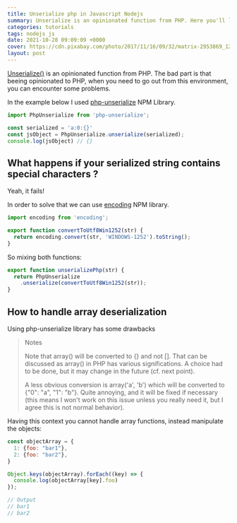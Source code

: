 ```yaml
---
title: Unserialize php in Javascript Nodejs
summary: Unserialize is an opinionated function from PHP. Here you'll learn how to handle this in Nodejs, even if you use a serialized string with special characters.
categories: tutorials
tags: nodejs js
date: 2021-10-28 09:09:09 +0000
cover: https://cdn.pixabay.com/photo/2017/11/16/09/32/matrix-2953869_1280.jpg
layout: post
---
```


[Unserialize()](https://www.php.net/manual/en/function.unserialize.php) is an opinionated function from PHP. The bad part is that beeing opinionated to PHP, when you need to go out from this environment, you can encounter some problems.

In the example below I used [php-unserialize](https://www.npmjs.com/package/php-unserialize) NPM Library. 

```js
import PhpUnserialize from 'php-unserialize';

const serialized = 'a:0:{}'
const jsObject = PhpUnserialize.unserialize(serialized);
console.log(jsObject) // {}
```

## What happens if your serialized string contains special characters ? 

Yeah, it fails!

In order to solve that we can use [encoding](https://www.npmjs.com/package/encoding) NPM library.

```js
import encoding from 'encoding';

export function convertToUtf8Win1252(str) {
  return encoding.convert(str, 'WINDOWS-1252').toString();
}
```

So mixing both functions:

```js
export function unserializePhp(str) {
  return PhpUnserialize
    .unserialize(convertToUtf8Win1252(str));
}
```

## How to handle array deserialization

Using php-unserialize library has some drawbacks

> Notes
>
> Note that array() will be converted to {} and not []. That can be discussed as array() in PHP has various significations. A choice had to be done, but it may change in the future (cf. next point).
>
> A less obvious conversion is array('a', 'b') which will be converted to {"0": "a", "1": "b"}. Quite annoying, and it will be fixed if necessary (this means I won't work on this issue unless you really need it, but I agree this is not normal behavior).


Having this context you cannot handle array functions, instead manipulate the objects:

```js
const objectArray = {
  1: {foo: "bar1"},
  2: {foo: "bar2"},
}

Object.keys(objectArray).forEach((key) => {
  console.log(objectArray[key].foo)
});

// Output
// bar1
// bar2
```